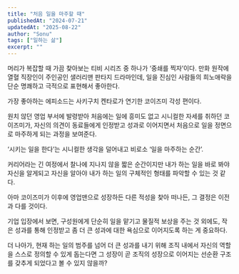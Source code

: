 ```yaml
---
title: "처음 일을 마주할 때"
publishedAt: "2024-07-21"
updatedAt: "2025-08-22"
author: "Sonu"
tags: ["일하는 삶"]
excerpt: ""
---
```



머리가 복잡할 때 가끔 찾아보는 티비 시리즈 중 하나가 ‘중쇄를 찍자’이다. 만화 원작에 열혈 직장인이 주인공인 샐러리맨 판타지 드라마인데, 일을 진심인 사람들의 희노애락을 단순 명쾌하고 극적으로 표현해서 좋아한다.


가장 좋아하는 에피소드는 사키구치 켄타로가 연기한 코이즈미 각성 편이다.


원치 않던 영업 부서에 발령받아 처음에는 일에 흥미도 없고 시니컬한 자세를 취하던 코이즈미가, 자신의 의견이 동료들에게 인정받고 성과로 이어지면서 처음으로 일을 정면으로 마주하게 되는 과정을 보여준다.


‘시키는 일을 한다’는 시니컬한 생각을 덜어내고 비로소 ‘일을 마주하는 순간’.


커리어라는 긴 여정에서 찰나에 지나지 않을 짧은 순간이지만 내가 하는 일을 바로 봐야 자신을 알게되고 자신을 알아야 내가 하는 일의 구체적인 형태를 파악할 수 있는 것 같다.


아마 코이즈미가 이후에 영업맨으로 성장하든 다른 적성을 찾아 떠나든, 그 결정은 이전과 다를 것이다.


기업 입장에서 보면, 구성원에게 단순히 일을 맡기고 물질적 보상을 주는 것 외에도, 작은 성과를 통해 인정받고 좀 더 큰 성과에 대한 욕심으로 이어지도록 하는 게 중요하다.


더 나아가, 현재 하는 일의 범주를 넘어 더 큰 성과를 내기 위해 조직 내에서 자신의 역할을 스스로 정의할 수 있게 돕는다면 그 성장이 곧 조직의 성장으로 이어지는 선순환 구조를 갖추게 되었다고 볼 수 있지 않을까?

